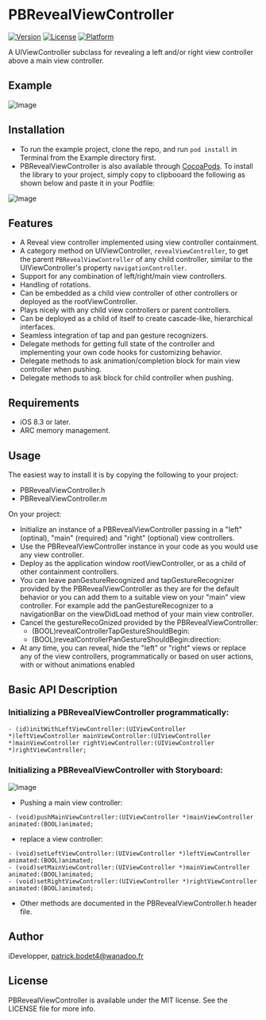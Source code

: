 # PBRevealViewController

[![Version](https://img.shields.io/cocoapods/v/PBRevealViewController.svg?style=flat)](http://cocoapods.org/pods/PBRevealViewController)
[![License](https://img.shields.io/cocoapods/l/PBRevealViewController.svg?style=flat)](http://cocoapods.org/pods/PBRevealViewController)
[![Platform](https://img.shields.io/cocoapods/p/PBRevealViewController.svg?style=flat)](http://cocoapods.org/pods/PBRevealViewController)

A UIViewController subclass for revealing a left and/or right view controller above a main view controller.

## Example

![Image](https://github.com/iDevelopper/PBRevealViewController/blob/master/PBRevealViewController_Video.gif)

## Installation

* To run the example project, clone the repo, and run `pod install` in Terminal from the Example directory first.
* PBRevealViewController is also available through [CocoaPods](http://cocoapods.org). To install
the library to your project, simply copy to clipbooard the following as shown below and paste it in your Podfile:

![Image](https://github.com/iDevelopper/PBRevealViewController/blob/master/PBRevealViewController_Cocoa.png)

## Features

* A Reveal view controller implemented using view controller containment.
* A category method on UIViewController, `revealViewController`, to get the parent `PBRevealViewController` of any child controller, similar to the UIViewController's property `navigationController`.
* Support for any combination of left/right/main view controllers.
* Handling of rotations.
* Can be embedded as a child view controller of other controllers or deployed as the rootViewController.
* Plays nicely with any child view controllers or parent controllers.
* Can be deployed as a child of itself to create cascade-like, hierarchical interfaces.
* Seamless integration of tap and pan gesture recognizers.
* Delegate methods for getting full state of the controller and implementing your own code hooks for customizing behavior.
* Delegate methods to ask animation/completion block for main view controller when pushing.
* Delegate methods to ask block for child controller when pushing.

## Requirements

* iOS 8.3 or later.
* ARC memory management.

## Usage

The easiest way to install it is by copying the following to your project:

* PBRevealViewController.h
* PBRevealViewController.m

On your project:

* Initialize an instance of a PBRevealViewController passing in a "left" (optinal), "main" (required) and "right" (optional) view controllers.
* Use the PBRevealViewController instance in your code as you would use any view controller.
* Deploy as the application window rootViewController, or as a child of other containment controllers.
* You can leave panGestureRecognized and tapGestureRecognizer provided by the PBRevealViewController as they are for the default behavior or you can add them to a suitable view on your "main" view controller. For example add the panGestureRecognizer to a navigationBar on the viewDidLoad method of your main view controller.
* Cancel the gestureRecoGnized provided by the PBRevealViewController:
    - (BOOL)revealControllerTapGestureShouldBegin:
    - (BOOL)revealControllerPanGestureShouldBegin:direction:
* At any time, you can reveal, hide the "left" or "right" views or replace any of the view controllers, programmatically or based on user actions, with or without animations enabled

## Basic API Description

### Initializing a PBRevealViewController programmatically:

```
- (id)initWithLeftViewController:(UIViewController *)leftViewController mainViewController:(UIViewController *)mainViewController rightViewController:(UIViewController *)rightViewController;
```
### Initializing a PBRevealViewController with Storyboard:

![Image](https://github.com/iDevelopper/PBRevealViewController/blob/master/PBRevealViewController_Story.png)

* Pushing a main view controller:

```
- (void)pushMainViewController:(UIViewController *)mainViewController animated:(BOOL)animated;
```
* replace a view controller:

```
- (void)setLeftViewController:(UIViewController *)leftViewController animated:(BOOL)animated;
- (void)setMainViewController:(UIViewController *)mainViewController animated:(BOOL)animated;
- (void)setRightViewController:(UIViewController *)rightViewController animated:(BOOL)animated;
```

* Other methods are documented in the PBRevealViewController.h header file. 

## Author

iDevelopper, patrick.bodet4@wanadoo.fr

## License

PBRevealViewController is available under the MIT license. See the LICENSE file for more info.
